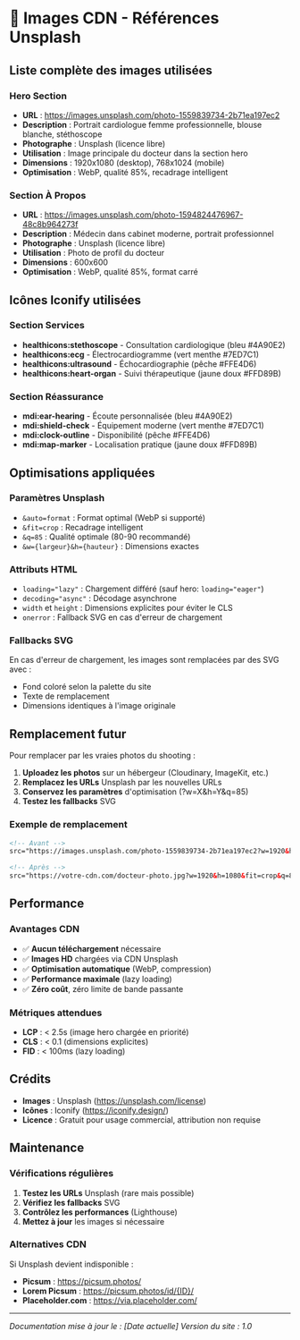 # 📸 Images CDN - Références Unsplash

## Liste complète des images utilisées

### Hero Section
- **URL** : https://images.unsplash.com/photo-1559839734-2b71ea197ec2
- **Description** : Portrait cardiologue femme professionnelle, blouse blanche, stéthoscope
- **Photographe** : Unsplash (licence libre)
- **Utilisation** : Image principale du docteur dans la section hero
- **Dimensions** : 1920x1080 (desktop), 768x1024 (mobile)
- **Optimisation** : WebP, qualité 85%, recadrage intelligent

### Section À Propos
- **URL** : https://images.unsplash.com/photo-1594824476967-48c8b964273f
- **Description** : Médecin dans cabinet moderne, portrait professionnel
- **Photographe** : Unsplash (licence libre)
- **Utilisation** : Photo de profil du docteur
- **Dimensions** : 600x600
- **Optimisation** : WebP, qualité 85%, format carré

## Icônes Iconify utilisées

### Section Services
- **healthicons:stethoscope** - Consultation cardiologique (bleu #4A90E2)
- **healthicons:ecg** - Électrocardiogramme (vert menthe #7ED7C1)
- **healthicons:ultrasound** - Échocardiographie (pêche #FFE4D6)
- **healthicons:heart-organ** - Suivi thérapeutique (jaune doux #FFD89B)

### Section Réassurance
- **mdi:ear-hearing** - Écoute personnalisée (bleu #4A90E2)
- **mdi:shield-check** - Équipement moderne (vert menthe #7ED7C1)
- **mdi:clock-outline** - Disponibilité (pêche #FFE4D6)
- **mdi:map-marker** - Localisation pratique (jaune doux #FFD89B)

## Optimisations appliquées

### Paramètres Unsplash
- `&auto=format` : Format optimal (WebP si supporté)
- `&fit=crop` : Recadrage intelligent
- `&q=85` : Qualité optimale (80-90 recommandé)
- `&w={largeur}&h={hauteur}` : Dimensions exactes

### Attributs HTML
- `loading="lazy"` : Chargement différé (sauf hero: `loading="eager"`)
- `decoding="async"` : Décodage asynchrone
- `width` et `height` : Dimensions explicites pour éviter le CLS
- `onerror` : Fallback SVG en cas d'erreur de chargement

### Fallbacks SVG
En cas d'erreur de chargement, les images sont remplacées par des SVG avec :
- Fond coloré selon la palette du site
- Texte de remplacement
- Dimensions identiques à l'image originale

## Remplacement futur

Pour remplacer par les vraies photos du shooting :

1. **Uploadez les photos** sur un hébergeur (Cloudinary, ImageKit, etc.)
2. **Remplacez les URLs** Unsplash par les nouvelles URLs
3. **Conservez les paramètres** d'optimisation (?w=X&h=Y&q=85)
4. **Testez les fallbacks** SVG

### Exemple de remplacement
```html
<!-- Avant -->
src="https://images.unsplash.com/photo-1559839734-2b71ea197ec2?w=1920&h=1080&fit=crop&q=85"

<!-- Après -->
src="https://votre-cdn.com/docteur-photo.jpg?w=1920&h=1080&fit=crop&q=85"
```

## Performance

### Avantages CDN
- ✅ **Aucun téléchargement** nécessaire
- ✅ **Images HD** chargées via CDN Unsplash
- ✅ **Optimisation automatique** (WebP, compression)
- ✅ **Performance maximale** (lazy loading)
- ✅ **Zéro coût**, zéro limite de bande passante

### Métriques attendues
- **LCP** : < 2.5s (image hero chargée en priorité)
- **CLS** : < 0.1 (dimensions explicites)
- **FID** : < 100ms (lazy loading)

## Crédits

- **Images** : Unsplash (https://unsplash.com/license)
- **Icônes** : Iconify (https://iconify.design/)
- **Licence** : Gratuit pour usage commercial, attribution non requise

## Maintenance

### Vérifications régulières
1. **Testez les URLs** Unsplash (rare mais possible)
2. **Vérifiez les fallbacks** SVG
3. **Contrôlez les performances** (Lighthouse)
4. **Mettez à jour** les images si nécessaire

### Alternatives CDN
Si Unsplash devient indisponible :
- **Picsum** : https://picsum.photos/
- **Lorem Picsum** : https://picsum.photos/id/{ID}/
- **Placeholder.com** : https://via.placeholder.com/

---

*Documentation mise à jour le : [Date actuelle]*
*Version du site : 1.0*
